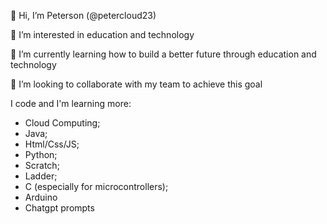👋 Hi, I’m Peterson (@petercloud23)

👀 I’m interested in education and technology

🌱 I’m currently learning how to build a better future through education and technology

💞️ I’m looking to collaborate with my team to achieve this goal
  
I code and I'm learning more:

- Cloud Computing;
- Java;
- Html/Css/JS;
- Python;
- Scratch;
- Ladder;
- C (especially for microcontrollers);
- Arduino
- Chatgpt prompts


<!---
petercloud23/petercloud23 is a ✨ special ✨ repository because its `README.md` (this file) appears on your GitHub profile.
You can click the Preview link to take a look at your changes.
--->
